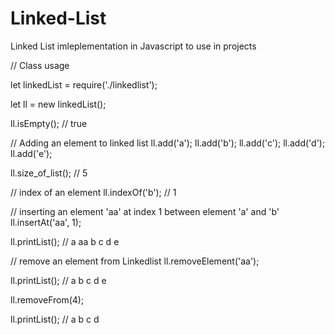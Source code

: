 # Linked-List

Linked List imleplementation in Javascript to use in projects

// Class usage

  let linkedList = require('./linkedlist');

let ll = new linkedList();

ll.isEmpty(); // true

// Adding an element to linked list
ll.add('a');
ll.add('b');
ll.add('c');
ll.add('d');
ll.add('e');

ll.size_of_list(); // 5

// index of an element
ll.indexOf('b'); // 1

// inserting an element 'aa' at index 1 between element 'a' and 'b'
ll.insertAt('aa', 1);

ll.printList(); // a aa b c d e

// remove an element from Linkedlist
ll.removeElement('aa');

ll.printList(); // a b c d e

ll.removeFrom(4);

ll.printList(); // a b c d
